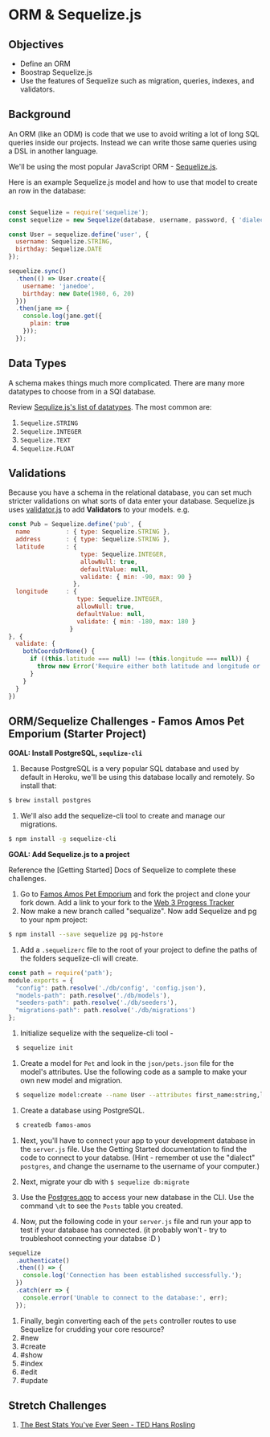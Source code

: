 # ORM & Sequelize.js

## Objectives

  * Define an ORM
  * Boostrap Sequelize.js 
  * Use the features of Sequelize such as migration, queries, indexes, and validators.

## Background

An ORM (like an ODM) is code that we use to avoid writing a lot of long SQL queries inside our projects. Instead we can write those same queries using a DSL in another language.

We'll be using the most popular JavaScript ORM - [Sequelize.js](https://www.npmjs.com/package/sequelize).

Here is an example Sequelize.js model and how to use that model to create an row in the database:

```js

const Sequelize = require('sequelize');
const sequelize = new Sequelize(database, username, password, { 'dialect': 'postgres' });

const User = sequelize.define('user', {
  username: Sequelize.STRING,
  birthday: Sequelize.DATE
});

sequelize.sync()
  .then(() => User.create({
    username: 'janedoe',
    birthday: new Date(1980, 6, 20)
  }))
  .then(jane => {
    console.log(jane.get({
      plain: true
    }));
  });

```

## Data Types

A schema makes things much more complicated. There are many more datatypes to choose from in a SQl database. 

Review [Sequlize.js's list of datatypes](http://docs.sequelizejs.com/manual/tutorial/models-definition.html#data-types). The most common are:

1. `Sequelize.STRING`
1. `Sequelize.INTEGER`
1. `Sequelize.TEXT`
1. `Sequelize.FLOAT`

## Validations

Because you have a schema in the relational database, you can set much stricter validations on what sorts of data enter your database. Sequelize.js uses [validator.js](https://github.com/chriso/validator.js) to add **Validators** to your models. e.g.

```js
const Pub = Sequelize.define('pub', {
  name          : { type: Sequelize.STRING },
  address       : { type: Sequelize.STRING },
  latitude      : {
                    type: Sequelize.INTEGER,
                    allowNull: true,
                    defaultValue: null,
                    validate: { min: -90, max: 90 }
                  },
  longitude     : {
                   type: Sequelize.INTEGER,
                   allowNull: true,
                   defaultValue: null,
                   validate: { min: -180, max: 180 }
                 }
}, {
  validate: {
    bothCoordsOrNone() {
      if ((this.latitude === null) !== (this.longitude === null)) {
        throw new Error('Require either both latitude and longitude or neither')
      }
    }
  }
})
```


## ORM/Sequelize Challenges - Famos Amos Pet Emporium (Starter Project)

**GOAL: Install PostgreSQL, `sequlize-cli`**

1. Because PostgreSQL is a very popular SQL database and used by default in Heroku, we'll be using this database locally and remotely. So install that:

  ```bash
  $ brew install postgres
  ```

1. We'll also add the sequelize-cli tool to create and manage our migrations.

  ```bash
  $ npm install -g sequelize-cli
  ```

**GOAL: Add Sequelize.js to a project**

Reference the [Getting Started] Docs of Sequelize to complete these challenges.

1. Go to [Famos Amos Pet Emporium](https://github.com/Product-College-Labs/famous-amos) and fork the project and clone your fork down. Add a link to your fork to the [Web 3 Progress Tracker](https://docs.google.com/spreadsheets/d/1jlDyBlRDjLGrA6VOi3JuV-v07vKoEUn1a96FC2CkwBo/edit#gid=0)
1. Now make a new branch called "sequalize". Now add Sequelize and pg to your npm project:

  ```bash
  $ npm install --save sequelize pg pg-hstore
  ```
  
1. Add a `.sequelizerc` file to the root of your project to define the paths of the folders sequelize-cli will create.

  ```js 
  const path = require('path');
  module.exports = {
    "config": path.resolve('./db/config', 'config.json'),
    "models-path": path.resolve('./db/models'),
    "seeders-path": path.resolve('./db/seeders'),
    "migrations-path": path.resolve('./db/migrations')
  };
  ```

1. Initialize sequelize with the sequelize-cli tool - 

  ```bash
    $ sequelize init
  ```

1. Create a model for `Pet` and look in the `json/pets.json` file for the model's attributes. Use the following code as a sample to make your own new model and migration.

  ```bash
    $ sequelize model:create --name User --attributes first_name:string,last_name:string,bio:text
  ```

1. Create a database using PostgreSQL. 

  ```bash
    $ createdb famos-amos
  ```
  
1. Next, you'll have to connect your app to your development database in the `server.js` file. Use the Getting Started documentation to find the code to connect to your databse. (Hint - remember ot use the "dialect" `postgres`, and change the username to the username of your computer.)

1. Next, migrate your db with `$ sequelize db:migrate`

1. Use the [Postgres.app](https://postgresapp.com/documentation/gui-tools.html) to access your new database in the CLI. Use the command `\dt` to see the `Posts` table you created.

1. Now, put the following code in your `server.js` file and run your app to test if your database has connected. (it probably won't - try to troubleshoot connecting your databse :D )

  ```js
  sequelize
    .authenticate()
    .then(() => {
      console.log('Connection has been established successfully.');
    })
    .catch(err => {
      console.error('Unable to connect to the database:', err);
    });
  ```

1. Finally, begin converting each of the `pets` controller routes to use Sequelize for crudding your core resource?
  1. #new
  1. #create
  1. #show
  1. #index
  1. #edit
  1. #update

## Stretch Challenges

1. [The Best Stats You've Ever Seen - TED Hans Rosling](https://www.ted.com/talks/hans_rosling_shows_the_best_stats_you_ve_ever_seen)


